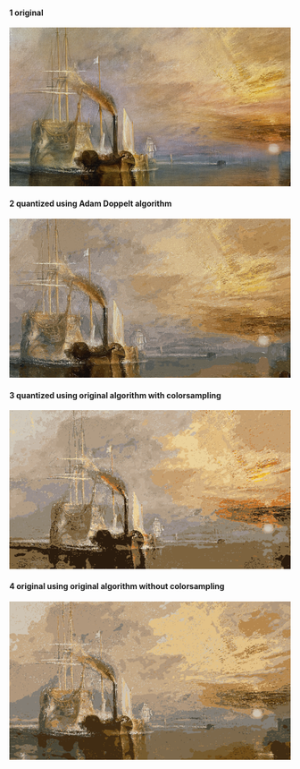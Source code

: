 ﻿

#### 1 original
![alt original](doc/images/quantization/original.png)


#### 2 quantized using Adam Doppelt algorithm
![alt correctly_quantized](doc/images/quantization/correctly_quantized.png)


#### 3 quantized using original algorithm with colorsampling
![alt original_quantization_with_samples](doc/images/quantization/original_quantization_with_samples.png)


#### 4 original using original algorithm without colorsampling
![alt original_quantization_without_samples](doc/images/quantization/original_quantization_without_samples.png)
